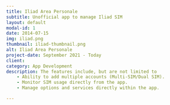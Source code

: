 ```yaml
---
title: Iliad Area Personale
subtitle: Unofficial app to manage Iliad SIM
layout: default
modal-id: 1
date: 2014-07-15
img: iliad.png
thumbnail: iliad-thumbnail.png
alt: Iliad Area Personale
project-date: September 2021 - Today
client: 
category: App Development
description: The features include, but are not limited to
    - Ability to add multiple accounts (Multi-SIM/Dual SIM).  
    - Monitor SIM usage directly from the app.  
    - Manage options and services directly within the app.

---
```

